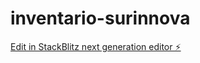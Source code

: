 # inventario-surinnova

[Edit in StackBlitz next generation editor ⚡️](https://stackblitz.com/~/github.com/Sekhard17/inventario-surinnova)